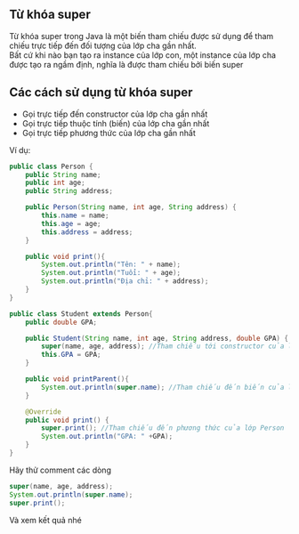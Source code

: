 ## Từ khóa super  
Từ khóa super trong Java là một biến tham chiếu được sử dụng để tham chiếu trực tiếp đến đối tượng của lớp cha gần nhất.   
Bất cứ khi nào bạn tạo ra instance của lớp con, một instance của lớp cha được tạo ra ngầm định, nghĩa là được tham chiếu bởi biến super  

## Các cách sử dụng từ khóa super
- Gọi trực tiếp đến constructor của lớp cha gần nhất 
- Gọi trực tiếp thuộc tính (biến) của lớp cha gần nhất
- Gọi trực tiếp phương thức của lớp cha gần nhất

Ví dụ:  
```java
public class Person {
    public String name;
    public int age;
    public String address;

    public Person(String name, int age, String address) {
        this.name = name;
        this.age = age;
        this.address = address;
    }

    public void print(){
        System.out.println("Tên: " + name);
        System.out.println("Tuổi: " + age);
        System.out.println("Địa chỉ: " + address);
    }
}
```  
```java
public class Student extends Person{
    public double GPA;

    public Student(String name, int age, String address, double GPA) {
        super(name, age, address); //Tham chiếu tới constructor của lớp Person
        this.GPA = GPA;
    }

    public void printParent(){
        System.out.println(super.name); //Tham chiếu đến biến của lớp Person
    }

    @Override
    public void print() {
        super.print(); //Tham chiếu đến phương thức của lớp Person
        System.out.println("GPA: " +GPA);
    }
}

```

Hãy thử comment các dòng   
```java
super(name, age, address);
System.out.println(super.name); 
super.print(); 
```
Và xem kết quả nhé